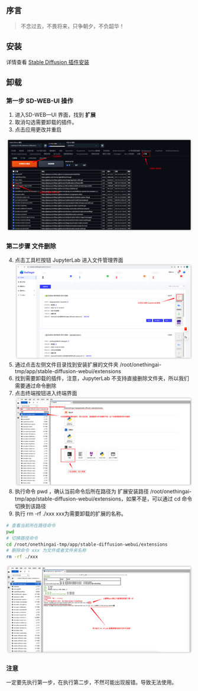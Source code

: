 ## 序言
> 不念过去，不畏将来，只争朝夕，不负韶华！

## 安装

详情查看 [Stable Diffusion 插件安装](https://onethingai.com/docs/StableDiffusion/)

## 卸载

### 第一步 SD-WEB-UI 操作
1. 进入SD-WEB—UI 界面，找到 **扩展**
2. 取消勾选需要卸载的插件。
3. 点击应用更改并重启

![extend.png](images%2Fextend.png)

### 第二步骤 文件删除
4. 点击工具栏按钮 JupyterLab 进入文件管理界面
![work.png](images%2Fwork.png)
5. 通过点击左侧文件目录找到安装扩展的文件夹 /root/onethingai-tmp/app/stable-diffusion-webui/extensions
6. 找到需要卸载的插件，注意，JupyterLab 不支持直接删除文件夹，所以我们需要通过命令删除
7. 点击终端按钮进入终端界面
![remove_1.png](images%2Fremove_1.png)
8. 执行命令 pwd ，确认当前命令后所在路径为 扩展安装路径 /root/onethingai-tmp/app/stable-diffusion-webui/extensions，如果不是，可以通过 cd 命令 切换到该路径
9. 执行 rm -rf ./xxx xxx为需要卸载的扩展的名称。

```bash
# 查看当前所在路径命令
pwd
# 切换路径命令
cd /root/onethingai-tmp/app/stable-diffusion-webui/extensions
# 删除命令 xxx 为文件或者文件夹名称
rm -rf ./xxx 
```

![remove_2.png](images%2Fremove_2.png)


### 注意
一定要先执行第一步，在执行第二步，不然可能出现报错。导致无法使用。